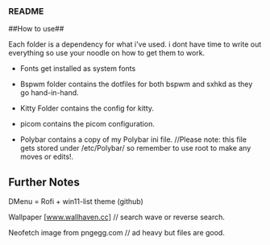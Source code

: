 ### README ###

##How to use##

Each folder is a dependency for what i've used. i dont have time to write out everything so use your noodle on how to get them to work.

*   Fonts get installed as system fonts

*   Bspwm folder contains the dotfiles for both bspwm and sxhkd as they go hand-in-hand.

*   Kitty Folder contains the config for kitty.

*   picom contains the picom configuration.

*   Polybar contains a copy of my Polybar ini file. //Please note: this file gets stored under /etc/Polybar/  so remember to use root to make any moves or edits!.


## Further Notes ##

DMenu = Rofi + win11-list theme (github)

Wallpaper [www.wallhaven.cc] // search wave or reverse search.

Neofetch image from pngegg.com // ad heavy but files are good.

